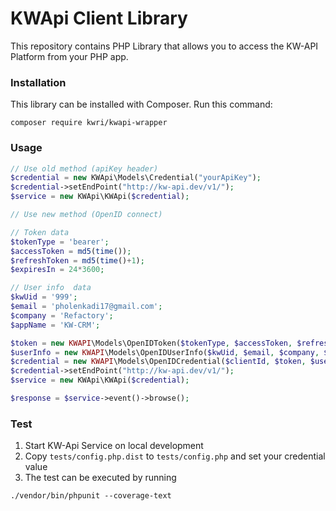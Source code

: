 # KWApi Client Library
This repository contains PHP Library that allows you to access the KW-API Platform from your PHP app.

### Installation

This library can be installed with Composer. Run this command:
```
composer require kwri/kwapi-wrapper
```

### Usage

```php
// Use old method (apiKey header)
$credential = new KWApi\Models\Credential("yourApiKey");
$credential->setEndPoint("http://kw-api.dev/v1/");
$service = new KWApi\KWApi($credential);

// Use new method (OpenID connect)

// Token data
$tokenType = 'bearer';
$accessToken = md5(time());
$refreshToken = md5(time()+1);
$expiresIn = 24*3600;

// User info  data
$kwUid = '999';
$email = 'pholenkadi17@gmail.com';
$company = 'Refactory';
$appName = 'KW-CRM';

$token = new KWAPI\Models\OpenIDToken($tokenType, $accessToken, $refreshToken, $expiresIn);
$userInfo = new KWAPI\Models\OpenIDUserInfo($kwUid, $email, $company, $appName);
$credential = new KWAPI\Models\OpenIDCredential($clientId, $token, $userInfo);
$credential->setEndPoint("http://kw-api.dev/v1/");
$service = new KWApi\KWApi($credential);

$response = $service->event()->browse();
```

### Test
1. Start KW-Api Service on local development
2. Copy ```tests/config.php.dist``` to ```tests/config.php``` and set your credential value
3. The test can be executed by running
```
./vendor/bin/phpunit --coverage-text
```
